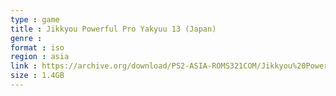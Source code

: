 ```yaml
---
type : game
title : Jikkyou Powerful Pro Yakyuu 13 (Japan)
genre : 
format : iso
region : asia
link : https://archive.org/download/PS2-ASIA-ROMS321COM/Jikkyou%20Powerful%20Pro%20Yakyuu%2013%20%28Japan%29.7z
size : 1.4GB
---
```

